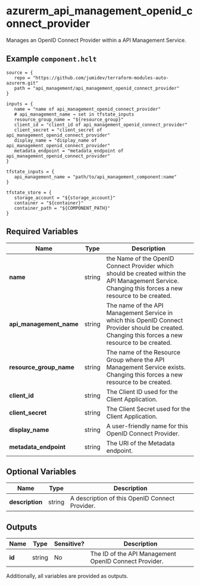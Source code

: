 # azurerm_api_management_openid_connect_provider

Manages an OpenID Connect Provider within a API Management Service.

## Example `component.hclt`

```hcl
source = {
   repo = "https://github.com/jumidev/terraform-modules-auto-azurerm.git" 
   path = "api_management/api_management_openid_connect_provider" 
}

inputs = {
   name = "name of api_management_openid_connect_provider" 
   # api_management_name → set in tfstate_inputs
   resource_group_name = "${resource_group}" 
   client_id = "client_id of api_management_openid_connect_provider" 
   client_secret = "client_secret of api_management_openid_connect_provider" 
   display_name = "display_name of api_management_openid_connect_provider" 
   metadata_endpoint = "metadata_endpoint of api_management_openid_connect_provider" 
}

tfstate_inputs = {
   api_management_name = "path/to/api_management_component:name" 
}

tfstate_store = {
   storage_account = "${storage_account}" 
   container = "${container}" 
   container_path = "${COMPONENT_PATH}" 
}

```

## Required Variables

| Name | Type |  Description |
| ---- | --------- |  ----------- |
| **name** | string |  the Name of the OpenID Connect Provider which should be created within the API Management Service. Changing this forces a new resource to be created. | 
| **api_management_name** | string |  The name of the API Management Service in which this OpenID Connect Provider should be created. Changing this forces a new resource to be created. | 
| **resource_group_name** | string |  The name of the Resource Group where the API Management Service exists. Changing this forces a new resource to be created. | 
| **client_id** | string |  The Client ID used for the Client Application. | 
| **client_secret** | string |  The Client Secret used for the Client Application. | 
| **display_name** | string |  A user-friendly name for this OpenID Connect Provider. | 
| **metadata_endpoint** | string |  The URI of the Metadata endpoint. | 

## Optional Variables

| Name | Type |  Description |
| ---- | --------- |  ----------- |
| **description** | string |  A description of this OpenID Connect Provider. | 



## Outputs

| Name | Type | Sensitive? | Description |
| ---- | ---- | --------- | --------- |
| **id** | string | No  | The ID of the API Management OpenID Connect Provider. | 

Additionally, all variables are provided as outputs.
